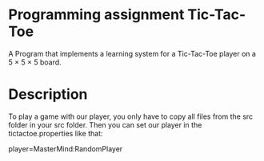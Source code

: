 # Programming assignment Tic-Tac-Toe
A Program that implements a learning system for a Tic-Tac-Toe player on a 5 × 5 × 5 board.

# Description
To play a game with our player, you only have to copy all files from the src folder in your src folder. 
Then you can set our player in the tictactoe.properties like that:

player=MasterMind:RandomPlayer
